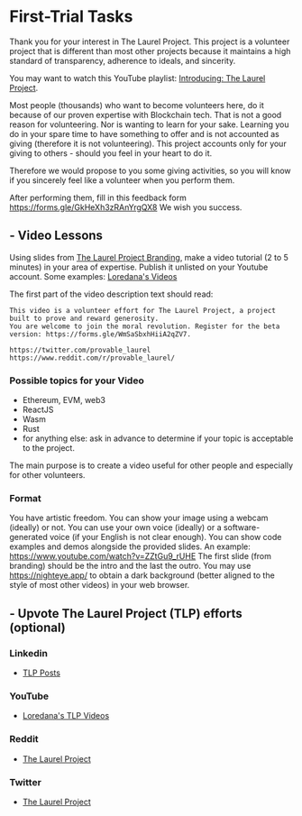 # First-Trial Tasks

Thank you for your interest in The Laurel Project. This project is a volunteer project that is different than most other projects because it maintains a high standard of transparency, adherence to ideals, and sincerity.

You may want to watch this YouTube playlist: [Introducing: The Laurel Project](https://www.youtube.com/watch?v=J7-gIa6jiP0&list=PL323JufuD9JBzv9Spl6KcFMB631ZgcFPU).

Most people (thousands) who want to become volunteers here, do it because of our proven expertise with Blockchain tech. That is not a good reason for volunteering. Nor is wanting to learn for your sake. Learning you do in your spare time to have something to offer and is not accounted as giving (therefore it is not volunteering). This project accounts only for your giving to others - should you feel in your heart to do it.

Therefore we would propose to you some giving activities, so you will know if you sincerely feel like a volunteer when you perform them.

After performing them, fill in this feedback form https://forms.gle/GkHeXh3zRAnYrgQX8
We wish you success.

## - Video Lessons

Using slides from [The Laurel Project Branding](https://docs.google.com/presentation/d/1L14FauAo4COkp8KjOFF7Wuh3TLRq_PBnX8ka0Qx36_w/edit#slide=id.g10a492d6bd2_0_10), make a video tutorial (2 to 5 minutes) in your area of expertise. Publish it unlisted on your Youtube account. Some examples: [Loredana's Videos](https://www.youtube.com/c/LoredanaCirstea/videos)

The first part of the video description text should read:

```
This video is a volunteer effort for The Laurel Project, a project built to prove and reward generosity. 
You are welcome to join the moral revolution. Register for the beta version: https://forms.gle/WmSaSbxhHiiA2qZV7.

https://twitter.com/provable_laurel
https://www.reddit.com/r/provable_laurel/
```

### Possible topics for your Video

- Ethereum, EVM, web3
- ReactJS
- Wasm
- Rust
- for anything else: ask in advance to determine if your topic is acceptable to the project.

The main purpose is to create a video useful for other people and especially for other volunteers.

### Format

You have artistic freedom. You can show your image using a webcam (ideally) or not. You can use your own voice (ideally) or a software-generated voice (if your English is not clear enough). You can show code examples and demos alongside the provided slides.
An example: https://www.youtube.com/watch?v=ZZtGu9_rUHE
The first slide (from branding) should be the intro and the last the outro.
You may use https://nighteye.app/ to obtain a dark background (better aligned to the style of most other videos) in your web browser.

## - Upvote The Laurel Project (TLP) efforts (optional)

### Linkedin

- [TLP Posts](https://www.linkedin.com/company/the-laurel-project/posts/)

### YouTube

- [Loredana's TLP Videos](https://www.youtube.com/watch?v=J7-gIa6jiP0&list=PL323JufuD9JBzv9Spl6KcFMB631ZgcFPU)

### Reddit

- [The Laurel Project](https://www.reddit.com/r/provable_laurel/)

### Twitter

- [The Laurel Project](https://twitter.com/provable_laurel)
